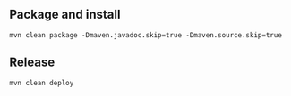 Package and install
-------------------

	mvn clean package -Dmaven.javadoc.skip=true -Dmaven.source.skip=true

Release
-------

	mvn clean deploy